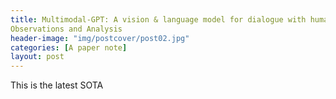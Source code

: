 ```yaml
---
title: Multimodal-GPT: A vision & language model for dialogue with humans
Observations and Analysis
header-image: "img/postcover/post02.jpg"
categories: [A paper note]
layout: post
---
```




This is the latest SOTA

